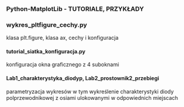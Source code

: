 ### Python-MatplotLib - TUTORIALE, PRZYKŁADY
### wykres_pltfigure_cechy.py 
klasa plt.figure, klasa ax, cechy i konfiguracja
#### tutorial_siatka_konfiguracja.py
konfiguracja okna graficznego z 4 suboknami
####  Lab1_charakterystyka_diodyp, Lab2_prostownik2_przebiegi
parametryzacja wykresów w tym wykreślenie charakterystyki diody polprzewodnikowej z osiami ulokowanymi w odpowiednich miejscach


